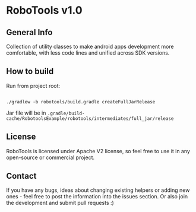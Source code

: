 RoboTools v1.0
=========

General Info
------------
Collection of utility classes to make android apps development more comfortable, with less code lines and unified across SDK versions.


How to build
------------
Run from project root:

```

./gradlew -b robotools/build.gradle createFullJarRelease

```

Jar file will be in `.gradle/build-cache/RobotoolsExample/robotools/intermediates/full_jar/release`


License
-------
RoboTools is licensed under Apache V2 license, so feel free to use it in any open-source or commercial project.


Contact
-------
If you have any bugs, ideas about changing existing helpers or adding new ones - feel free to post the information into the issues section. Or also join the development and submit pull requests :)
